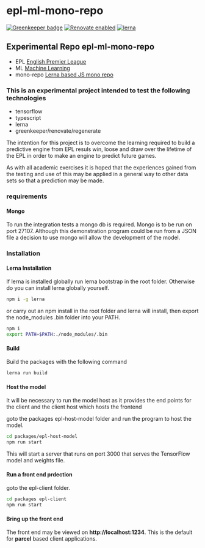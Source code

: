 # epl-ml-mono-repo

[![Greenkeeper badge](https://badges.greenkeeper.io/ghinks/epl-ml-mono-repo.svg)](https://greenkeeper.io/)
[![Renovate enabled](https://img.shields.io/badge/renovate-enabled-brightgreen.svg)](https://renovatebot.com/)
[![lerna](https://img.shields.io/badge/maintained%20with-lerna-cc00ff.svg)](https://lernajs.io/)

## Experimental Repo epl-ml-mono-repo
- EPL [English Premier League](https://www.premierleague.com/)
- ML [Machine Learning](https://tensorflow.org/js/)
- mono-repo [Lerna based JS mono repo](https://github.com/lerna/lerna#readme)

### This is an experimental project intended to test the following technologies

- tensorflow 
- typescript
- lerna
- greenkeeper/renovate/regenerate

The intention for this project is to overcome the learning required to build a predictive
engine from EPL resuls win, loose and draw over the lifetime of the EPL in order to make
an engine to predict future games.

As with all academic exercises it is hoped that the experiences gained from the testing
and use of this may be applied in a general way to other data sets so that a prediction 
may be made.

### requirements

#### Mongo
To run the integration tests a mongo db is required. Mongo is to be run on port 27107. 
Although this demonstration program could be run from a JSON file a decision to use 
mongo will allow the development of the model.

### Installation

#### Lerna Installation
If lerna is installed globally run lerna bootstrap in the root folder. Otherwise do
you can install lerna globally yourself.

```bash
npm i -g lerna
```
or carry out an npm install in the root folder and lerna will install, then export 
the node_modules .bin folder into your PATH.

```bash
npm i
export PATH=$PATH:./node_modules/.bin

```

#### Build
Build the packages with the following command

```bash
lerna run build
```

#### Host the model
It will be necessary to run the model host as it provides the end points for the 
client and the client host which hosts the frontend

goto the packages epl-host-model folder and run the program to host the model.

```bash
cd packages/epl-host-model
npm run start

```

This will start a server that runs on port 3000 that serves the TensorFlow model and weights file.


#### Run a front end prdection

goto the epl-client folder.


```bash
cd packages epl-client
npm run start

```

#### Bring up the front end
The front end may be viewed on **http://localhost:1234**. This is the default for **parcel** 
based client applications.
